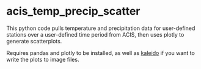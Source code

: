 # acis_temp_precip_scatter

This python code pulls temperature and precipitation data for user-defined stations over a user-defined time period from ACIS, then uses plotly to generate scatterplots.

Requires pandas and plotly to be installed, as well as [kaleido](https://plotly.com/python/static-image-export/]) if you want to write the plots to image files.
